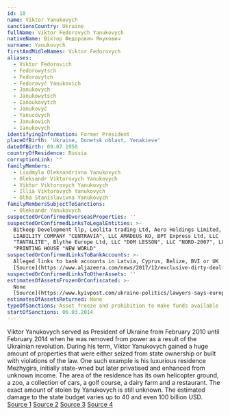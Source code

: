 ```yaml
---
id: 10
name: Viktor Yanukovych
sanctionsCountry: Ukraine
fullName: Viktor Fedorovych Yanukovych
nativeName: Вiктор Федорович Янукович
surname: Yanukovych
firstAndMidleNames: Viktor Fedorovych
aliases:
  - Viktor Fedorovich
  - Fedorowytsch
  - Fedorovytch
  - Fedorovyč Yanukovich
  - Janukovych
  - Janukowytsch
  - Ianoukovytch
  - Janukovyč
  - Yanucovych
  - Janukovich
  - Ianukovych
identifyingInformation: Former President
placeOfBirth: 'Ukraine, Donetsk oblast, Yenakieve'
dateOfBirth: 09.07.1950
countryOfResidence: Russia
corruptionLink: ''
familyMembers:
  - Liudmyla Oleksandrivna Yanukovych
  - Oleksandr Viktorovych Yanukovych
  - Viktor Viktorovych Yanukovych
  - Illia Viktorovych Yanukovych
  - Olha Stanislavivna Yanukovych
familyMembersSubjectToSanctions:
  - Oleksandr Yanukovych
suspectedOrConfirmedOverseasProperties: ''
suspectedOrConfirmedLinksToLegalEntities: >-
  Bitkeep Development llp, Leolita trading Ltd, Aero Holdings Limited, LIMITED
  LIABILITY COMPANY "CENTRAVIA", LLC AMADEUS KO, BPT Express Ltd, LLC
  "TANTALITE", Blythe Europe Ltd, LLC "DOM LESSON", LLC "NORD-2007", LLC
  "PRINTING HOUSE "NEW WORLD"
suspectedOrConfirmedLinksToBankAccounts: >-
  Alleged links to bank accounts in Latvia, Cyprus, Belize, BVI or UK
  [Source](https://www.aljazeera.com/news/2017/12/exclusive-dirty-deal-traced-ukrainian-tycoons-171217131747631.html)
suspectedOrConfirmedLinksToOtherAssets: ''
estimatesOfAssetsFrozenOrConfiscated: >-
  None
  [Source](https://www.kyivpost.com/ukraine-politics/lawyers-says-european-commission-reveals-no-yanukovych-assets-frozen-eu-sanctions.html)
estimatesOfAssetsReturned: None
typeOfSanctions: Asset freeze and prohibition to make funds available
startOfSanctions: 06.03.2014
---
```

Viktor Yanukovych served as President of Ukraine from February 2010 until 
February 2014 when he was removed from power as a result of the Ukrainian 
revolution. During his term, Viktor Yanukovych gained a huge amount of 
properties that were either seized from state ownership or built with violations 
of the law. One such example is his luxurious residence Mezhygira, initially 
state-wned but later privatised and enhanced from unknown income. The area of 
the residence has its own helicopter ground, a zoo, a collection of cars, a golf 
course, a dairy farm and a restaurant. The exact amount of stolen by Yanukovych 
is still unknown. The estimated damage to the state budget varies up to 40 and 
even 100 billion USD. [Source 1](https://pep.org.ua/uk/person/747#dossier) 
[Source 
2](https://www.opendemocracy.net/od-russia/serhij-leschenko/yanukovych-luxury-residence-and-money-trail-that-leads-to-london) 
[Source 
3](https://uncaccoalition.org/files/Asset-Recovery-Ukraine-Full-Report.pdf) 
[Source 
4](https://www.reuters.com/article/us-ukraine-crisis-yanukovich/toppled-mafia-president-cost-ukraine-up-to-100-billion-prosecutor-says-idUSBREA3T0K820140430)
